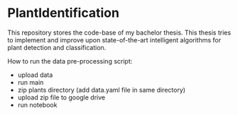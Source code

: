 # PlantIdentification
This repository stores the code-base of my bachelor thesis. This thesis tries to implement and improve upon state-of-the-art intelligent algorithms for plant detection and classification.


How to run the data pre-processing script: 
- upload data
- run main
- zip plants directory (add data.yaml file in same directory)
- upload zip file to google drive
- run notebook
